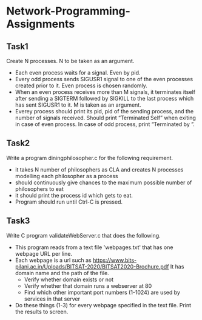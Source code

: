 # Network-Programming-Assignments

## Task1 ##
Create N processes. N to be taken as an argument.
* Each even process waits for a signal. Even by pid.
* Every odd process sends SIGUSR1 signal to one of the even processes created prior to
it. Even process is chosen randomly.
* When an even process receives more than M signals, it terminates itself after sending a
SIGTERM followed by SIGKILL to the last process which has sent SIGUSR1 to it. M is
taken as an argument.
* Everey process should print its pid, pid of the sending process, and the number of
signals received. Should print “Terminated Self” when exiting in case of even process. In
case of odd process, print “Terminated by <pid>”.
  
## Task2 ##
Write a program diningphilosopher.c for the following requirement.
* it takes N number of philosophers as CLA and creates N processes modelling each
philosopher as a process
* should continuously give chances to the maximum possible number of philosophers to eat
* it should print the process id which gets to eat.
* Program should run until Ctrl-C is pressed.
  
## Task3 ##
Write C program validateWebServer.c that does the following.
* This program reads from a text file 'webpages.txt' that has one webpage URL per line.
* Each webpage is a url such as https://www.bits-pilani.ac.in/Uploads/BITSAT-2020/BITSAT2020-Brochure.pdf It has domain name and the path of the file.
  * Verify whether domain exists or not
  * Verify whether that domain runs a webserver at 80
  * Find which other important port numbers (1-1024) are used by services in that server
* Do these things (1-3) for every webpage specified in the text file. Print the results to
screen.
